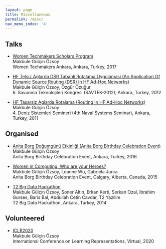 ```yaml
---
layout: page
title: Miscellaneous
permalink: /misc/
nav_menu_index: '4'
---
```


## Talks 

* [Women Techmakers Scholars Program](../assets/papers/WTM_13032017.pdf) <br/>
	Makbule Gülçin Özsoy <br/>
	Women Techmakers Ankara, Ankara, Turkey, 2017
	
* [HF Telsiz Aglarda DSR Tabanli Rotalama Uygulamasi (An Application Of Dynamic Source Routing (DSR) In HF Ad-Hoc Networks)](../assets/papers/HFTelsizAglardaDSRTabanliRotalamaUygulamasi.pdf) <br/>
	Makbule Gülçin Özsoy, Özgür Özuğur <br/>
	6\. Savunma Teknolojileri Kongresi (SAVTEK-2012), Ankara, Turkey, 2012
	
* [HF Tasarsiz Aglarda Rotalama (Routing In HF Ad-Hoc Networks)](../assets/papers/HFTasarsizAglardaRotalama.pdf) <br/>
	Makbule Gülçin Özsoy <br/>
	4\. Deniz Sistemleri Semineri (4th Naval Systems Seminar), Ankara, Turkey, 2011



## Organised

* [Anita Borg Doğumgünü Etkinliği (Anita Borg Birthday Celebration Event)](https://www.eventbrite.com/e/anita-borg-dogumgunu-etkinligi-ankara-tickets-21054933874)<br/>
	Makbule Gülçin Özsoy <br/>
	Anita Borg Birthday Celebration Event, Ankara, Turkey, 2016
	
* [Women in Computing: Who are your Heroes?](https://www.eventbrite.com/e/women-in-computing-who-are-your-heroes-tickets-15579081452)<br/>
	Makbule Gülçin Özsoy, Leanne Wu, Gabriela Jurca <br/>
	Anita Borg Birthday Celebration Event, Calgary, Alberta, Canada, 2015
	
* [T2 Big Data Hackathon](http://www.t2hackathon.com/2014/)<br/>
Makbule Gülçin Özsoy, Soner Altin, Erkan Kerti, Serkan Ozal, Ibrahim Gurses, Baris Bal, Abdullah Cetin Cavdar, T2 Yazilim<br/>
T2 Big Data Hackathon, Ankara, Turkey, 2014
	
## Volunteered 

* [ICLR2020](https://iclr.cc/Conferences/2020/Volunteers) <br/>
	Makbule Gülçin Özsoy <br/>
	International Conference on Learning Representations, Virtual, 2020
	
	
